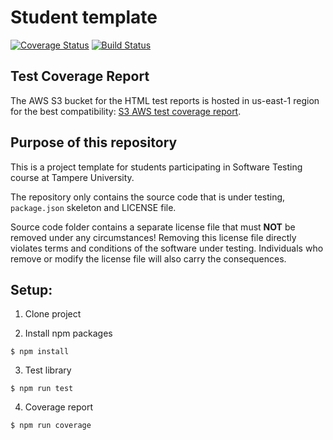 # Student template
[![Coverage Status](https://coveralls.io/repos/github/prosperevergreen/ST-GROUP/badge.svg?branch=main)](https://coveralls.io/github/prosperevergreen/ST-GROUP?branch=main) [![Build Status](https://travis-ci.org/prosperevergreen/ST-GROUP.svg?branch=main)](https://travis-ci.org/prosperevergreen/ST-GROUP)

## Test Coverage Report
The AWS S3 bucket for the HTML test reports is hosted in us-east-1 region for the best compatibility: [S3 AWS test coverage report](http://software-testing-report.s3-website-us-east-1.amazonaws.com/). 

## Purpose of this repository

This is a project template for students participating in Software Testing course
at Tampere University.

The repository only contains the source code that is under testing, `package.json` skeleton
and LICENSE file.

Source code folder contains a separate license file that must **NOT** be removed under any circumstances!
Removing this license file directly violates terms and conditions of the software under testing.
Individuals who remove or modify the license file will also carry the consequences.

## Setup:

1. Clone project

2. Install npm packages

```
$ npm install
```

3. Test library

```
$ npm run test
```
4. Coverage report

```
$ npm run coverage
```
